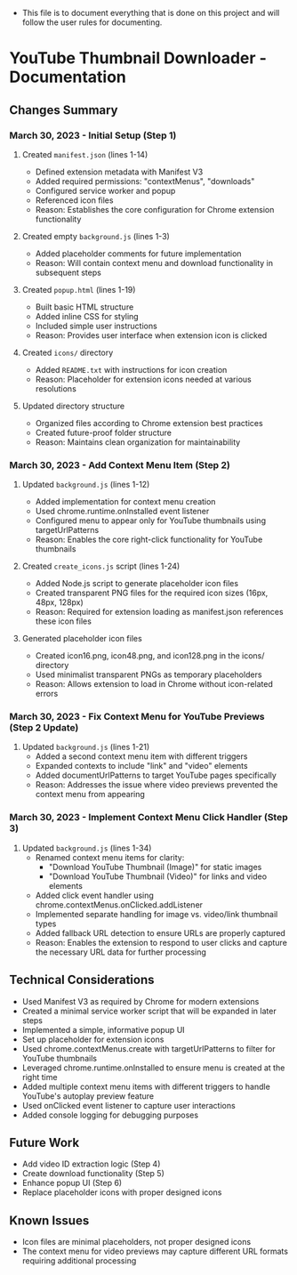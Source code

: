 * This file is to document everything that is done on this project and will follow the user rules for documenting. 

# YouTube Thumbnail Downloader - Documentation

## Changes Summary

### March 30, 2023 - Initial Setup (Step 1)

1. Created `manifest.json` (lines 1-14)
   - Defined extension metadata with Manifest V3
   - Added required permissions: "contextMenus", "downloads"
   - Configured service worker and popup
   - Referenced icon files
   - Reason: Establishes the core configuration for Chrome extension functionality

2. Created empty `background.js` (lines 1-3)
   - Added placeholder comments for future implementation
   - Reason: Will contain context menu and download functionality in subsequent steps

3. Created `popup.html` (lines 1-19)
   - Built basic HTML structure
   - Added inline CSS for styling
   - Included simple user instructions
   - Reason: Provides user interface when extension icon is clicked

4. Created `icons/` directory
   - Added `README.txt` with instructions for icon creation
   - Reason: Placeholder for extension icons needed at various resolutions

5. Updated directory structure
   - Organized files according to Chrome extension best practices
   - Created future-proof folder structure
   - Reason: Maintains clean organization for maintainability

### March 30, 2023 - Add Context Menu Item (Step 2)

1. Updated `background.js` (lines 1-12)
   - Added implementation for context menu creation
   - Used chrome.runtime.onInstalled event listener
   - Configured menu to appear only for YouTube thumbnails using targetUrlPatterns
   - Reason: Enables the core right-click functionality for YouTube thumbnails

2. Created `create_icons.js` script (lines 1-24)
   - Added Node.js script to generate placeholder icon files
   - Created transparent PNG files for the required icon sizes (16px, 48px, 128px)
   - Reason: Required for extension loading as manifest.json references these icon files

3. Generated placeholder icon files
   - Created icon16.png, icon48.png, and icon128.png in the icons/ directory
   - Used minimalist transparent PNGs as temporary placeholders
   - Reason: Allows extension to load in Chrome without icon-related errors

### March 30, 2023 - Fix Context Menu for YouTube Previews (Step 2 Update)

1. Updated `background.js` (lines 1-21)
   - Added a second context menu item with different triggers
   - Expanded contexts to include "link" and "video" elements
   - Added documentUrlPatterns to target YouTube pages specifically
   - Reason: Addresses the issue where video previews prevented the context menu from appearing

### March 30, 2023 - Implement Context Menu Click Handler (Step 3)

1. Updated `background.js` (lines 1-34)
   - Renamed context menu items for clarity:
     - "Download YouTube Thumbnail (Image)" for static images
     - "Download YouTube Thumbnail (Video)" for links and video elements
   - Added click event handler using chrome.contextMenus.onClicked.addListener
   - Implemented separate handling for image vs. video/link thumbnail types
   - Added fallback URL detection to ensure URLs are properly captured
   - Reason: Enables the extension to respond to user clicks and capture the necessary URL data for further processing

## Technical Considerations

- Used Manifest V3 as required by Chrome for modern extensions
- Created a minimal service worker script that will be expanded in later steps
- Implemented a simple, informative popup UI
- Set up placeholder for extension icons
- Used chrome.contextMenus.create with targetUrlPatterns to filter for YouTube thumbnails
- Leveraged chrome.runtime.onInstalled to ensure menu is created at the right time
- Added multiple context menu items with different triggers to handle YouTube's autoplay preview feature
- Used onClicked event listener to capture user interactions
- Added console logging for debugging purposes

## Future Work

- Add video ID extraction logic (Step 4)
- Create download functionality (Step 5)
- Enhance popup UI (Step 6)
- Replace placeholder icons with proper designed icons

## Known Issues

- Icon files are minimal placeholders, not proper designed icons
- The context menu for video previews may capture different URL formats requiring additional processing
